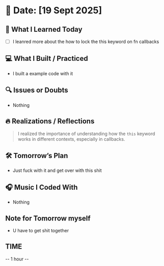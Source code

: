 # 📅 Date: [19 Sept 2025]

## 🧠 What I Learned Today

- [ ] I leanred more about the how to lock the this keyword on fn callbacks

## 💻 What I Built / Practiced

- I built a example code with it

## 🔍 Issues or Doubts

- Nothing

## 🔥 Realizations / Reflections

> I realized the importance of understanding how the `this` keyword works in different contexts, especially in callbacks.

## 🛠 Tomorrow’s Plan

- Just fuck with it and get over with this shit

## 🎧 Music I Coded With

- Nothing

## Note for Tomorrow myself

- U have to get shit together

## TIME

-- 1 hour --
